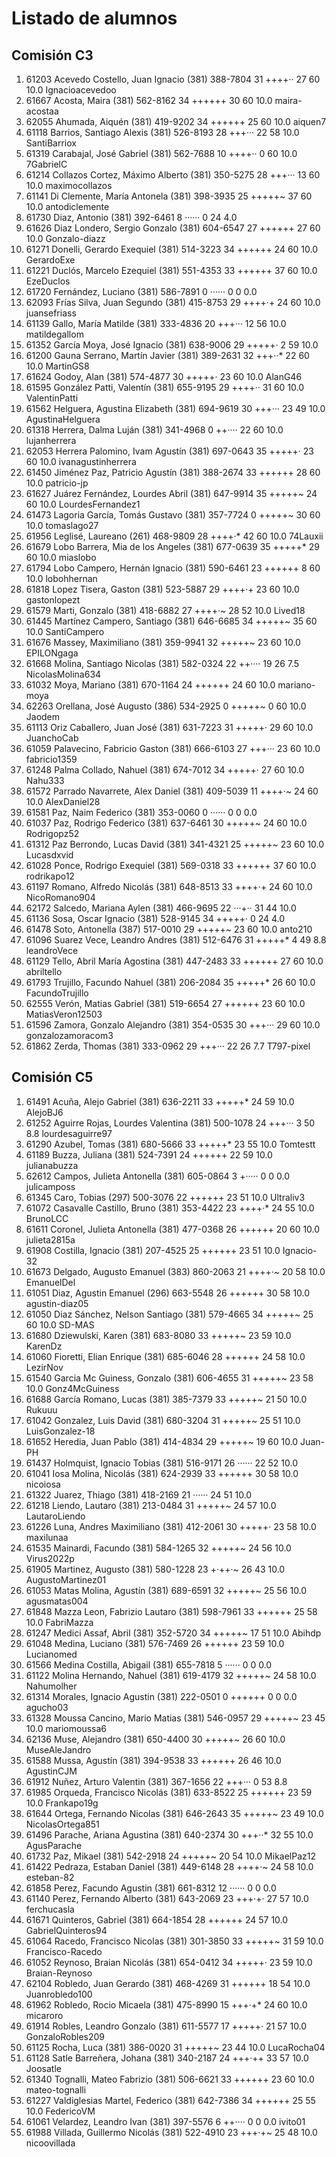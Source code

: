 # Listado de alumnos

## Comisión C3
01.  61203  Acevedo Costello, Juan Ignacio       (381) 388-7804   31  ++++··      27  60  10.0  Ignacioacevedoo
02.  61667  Acosta, Maira                        (381) 562-8162   34  ++++++      30  60  10.0  maira-acostaa
03.  62055  Ahumada, Aiquén                      (381) 419-9202   34  ++++++      25  60  10.0  aiquen7
04.  61118  Barrios, Santiago Alexis             (381) 526-8193   28  +++···      22  58  10.0  SantiBarriox
05.  61319  Carabajal, José Gabriel              (381) 562-7688   10  ++++··       0  60  10.0  7GabrielC
06.  61214  Collazos Cortez, Máximo Alberto      (381) 350-5275   28  +++···      13  60  10.0  maximocollazos
07.  61141  Di Clemente, María Antonela          (381) 398-3935   25  +++++~      37  60  10.0  antodiclemente
08.  61730  Diaz, Antonio                        (381) 392-6461    8  ······       0  24   4.0  
09.  61626  Diaz Londero, Sergio Gonzalo         (381) 604-6547   27  ++++++      27  60  10.0  Gonzalo-diazz
10.  61271  Donelli, Gerardo Exequiel            (381) 514-3223   34  ++++++      24  60  10.0  GerardoExe
11.  61221  Duclós, Marcelo Ezequiel             (381) 551-4353   33  ++++++      37  60  10.0  EzeDuclos
12.  61720  Fernández, Luciano                   (381) 586-7891    0  ······       0   0   0.0  
13.  62093  Frías Silva, Juan Segundo            (381) 415-8753   29  ++++·+      24  60  10.0  juansefriass
14.  61139  Gallo, María Matilde                 (381) 333-4836   20  +++···      12  56  10.0  matildegallom
15.  61352  García Moya, José Ignacio            (381) 638-9006   29  +++++·       2  59  10.0  
16.  61200  Gauna Serrano, Martín Javier         (381) 389-2631   32  +++··*      22  60  10.0  MartinGS8
17.  61624  Godoy, Alan                          (381) 574-4877   30  +++++·      23  60  10.0  AlanG46
18.  61595  González Patti, Valentín             (381) 655-9195   29  ++++··      31  60  10.0  ValentinPatti
19.  61562  Helguera, Agustina Elizabeth         (381) 694-9619   30  +++···      23  49  10.0  AgustinaHelguera
20.  61318  Herrera, Dalma Luján                 (381) 341-4968    0  ++····      22  60  10.0  lujanherrera
21.  62053  Herrera Palomino, Ivam Agustín       (381) 697-0643   35  +++++·      23  60  10.0  ivanagustinherrera
22.  61450  Jiménez Paz, Patricio Agustín        (381) 388-2674   33  ++++++      28  60  10.0  patricio-jp
23.  61627  Juárez Fernández, Lourdes Abril      (381) 647-9914   35  +++++~      24  60  10.0  LourdesFernandez1
24.  61473  Lagoria García, Tomás Gustavo        (381) 357-7724    0  +++++~      30  60  10.0  tomaslago27
25.  61956  Leglisé, Laureano                    (261) 468-9809   28  ++++·*      42  60  10.0  74Lauxii
26.  61679  Lobo Barrera, Mia de los Angeles     (381) 677-0639   35  +++++*      29  60  10.0  miaslobo
27.  61794  Lobo Campero, Hernán Ignacio         (381) 590-6461   23  ++++++       8  60  10.0  lobohhernan
28.  61818  Lopez Tisera, Gaston                 (381) 523-5887   29  ++++·+      23  60  10.0  gastonlopezt
29.  61579  Marti, Gonzalo                       (381) 418-6882   27  ++++·~      28  52  10.0  Lived18
30.  61445  Martínez Campero, Santiago           (381) 646-6685   34  +++++~      35  60  10.0  SantiCampero
31.  61676  Massey, Maximiliano                  (381) 359-9941   32  +++++~      23  60  10.0  EPILONgaga
32.  61668  Molina, Santiago Nicolas             (381) 582-0324   22  ++····      19  26   7.5  NicolasMolina634
33.  61032  Moya, Mariano                        (381) 670-1164   24  ++++++      24  60  10.0  mariano-moya
34.  62263  Orellana, José Augusto               (386) 534-2925    0  +++++~       0  60  10.0  Jaodem
35.  61113  Oriz Caballero, Juan José            (381) 631-7223   31  +++++·      29  60  10.0  JuanchoCab
36.  61059  Palavecino, Fabricio Gaston          (381) 666-6103   27  +++···      23  60  10.0  fabricio1359
37.  61248  Palma Collado, Nahuel                (381) 674-7012   34  +++++·      27  60  10.0  Nahu333
38.  61572  Parrado Navarrete, Alex Daniel       (381) 409-5039   11  ++++·~      24  60  10.0  AlexDaniel28
39.  61581  Paz, Naim Federico                   (381) 353-0060    0  ······       0   0   0.0  
40.  61037  Paz, Rodrigo Federico                (381) 637-6461   30  +++++~      24  60  10.0  Rodrigopz52
41.  61312  Paz Berrondo, Lucas David            (381) 341-4321   25  +++++~      23  60  10.0  Lucasdxvid
42.  61028  Ponce, Rodrigo Exequiel              (381) 569-0318   33  ++++++      37  60  10.0  rodrikapo12
43.  61197  Romano, Alfredo Nicolás              (381) 648-8513   33  ++++·+      24  60  10.0  NicoRomano904
44.  62172  Salcedo, Mariana Aylen               (381) 466-9695   22  ···+··      31  44  10.0  
45.  61136  Sosa, Oscar Ignacio                  (381) 528-9145   34  +++++·       0  24   4.0  
46.  61478  Soto, Antonella                      (387) 517-0010   29  +++++~      23  60  10.0  anto210
47.  61096  Suarez Vece, Leandro Andres          (381) 512-6476   31  +++++*       4  49   8.8  leandroVece
48.  61129  Tello, Abril María Agostina          (381) 447-2483   33  ++++++      27  60  10.0  abriltello
49.  61793  Trujillo, Facundo Nahuel             (381) 206-2084   35  +++++*      26  60  10.0  FacundoTrujillo
50.  62555  Verón, Matias Gabriel                (381) 519-6654   27  ++++++      23  60  10.0  MatiasVeron12503
51.  61596  Zamora, Gonzalo Alejandro            (381) 354-0535   30  +++···      29  60  10.0  gonzalozamoracom3
52.  61862  Zerda, Thomas                        (381) 333-0962   29  +++···      22  26   7.7  T797-pixel

## Comisión C5
01.  61491  Acuña, Alejo Gabriel                 (381) 636-2211   33  +++++*      24  59  10.0  AlejoBJ6
02.  61252  Aguirre Rojas, Lourdes Valentina     (381) 500-1078   24  +++···       3  50   8.8  lourdesaguirre97
03.  61290  Azubel, Tomas                        (381) 680-5666   33  +++++*      23  55  10.0  Tomtestt
04.  61189  Buzza, Juliana                       (381) 524-7391   24  ++++++      22  59  10.0  julianabuzza
05.  62612  Campos, Julieta Antonella            (381) 605-0864    3  +·····       0   0   0.0  julicamposs
06.  61345  Caro, Tobias                         (297) 500-3076   22  ++++++      23  51  10.0  Ultraliv3
07.  61072  Casavalle Castillo, Bruno            (381) 353-4422   23  ++++·*      24  55  10.0  BrunoLCC
08.  61611  Coronel, Julieta Antonella           (381) 477-0368   26  ++++++      20  60  10.0  julieta2815a
09.  61908  Costilla, Ignacio                    (381) 207-4525   25  ++++++      23  51  10.0  Ignacio-32
10.  61673  Delgado, Augusto Emanuel             (383) 860-2063   21  ++++·~      20  58  10.0  EmanuelDel
11.  61051  Diaz, Agustin Emanuel                (296) 663-5548   26  ++++++      30  58  10.0  agustin-diaz05
12.  61050  Diaz Sánchez, Nelson Santiago        (381) 579-4665   34  +++++~      25  60  10.0  SD-MAS
13.  61680  Dziewulski, Karen                    (381) 683-8080   33  +++++~      23  59  10.0  KarenDz
14.  61060  Fioretti, Elian Enrique              (381) 685-6046   28  ++++++      24  58  10.0  LezirNov
15.  61540  Garcia Mc Guiness, Gonzalo           (381) 606-4655   31  +++++~      23  58  10.0  Gonz4McGuiness
16.  61688  García Romano, Lucas                 (381) 385-7379   33  +++++~      21  50  10.0  Rukuuu
17.  61042  Gonzalez, Luis David                 (381) 680-3204   31  +++++~      25  51  10.0  LuisGonzalez-18
18.  61652  Heredia, Juan Pablo                  (381) 414-4834   29  +++++~      19  60  10.0  Juan-PH
19.  61437  Holmquist, Ignacio Tobias            (381) 516-9171   26  ······      22  52  10.0  
20.  61041  Iosa Molina, Nicolás                 (381) 624-2939   33  ++++++      30  58  10.0  nicoiosa
21.  61322  Juarez, Thiago                       (381) 418-2169   21  ······      24  51  10.0  
22.  61218  Liendo, Lautaro                      (381) 213-0484   31  +++++~      24  57  10.0  LautaroLiendo
23.  61226  Luna, Andres Maximiliano             (381) 412-2061   30  +++++·      23  58  10.0  maxilunaa
24.  61535  Mainardi, Facundo                    (381) 584-1265   32  +++++~      24  56  10.0  Virus2022p
25.  61905  Martinez, Augusto                    (381) 580-1228   23  +·++·~      26  43  10.0  AugustoMartinez01
26.  61053  Matas Molina, Agustín                (381) 689-6591   32  +++++~      25  56  10.0  agusmatas004
27.  61848  Mazza Leon, Fabrizio Lautaro         (381) 598-7961   33  ++++++      25  58  10.0  FabriMazza
28.  61247  Medici Assaf, Abril                  (381) 352-5720   34  +++++~      17  51  10.0  Abihdp
29.  61048  Medina, Luciano                      (381) 576-7469   26  ++++++      23  59  10.0  Lucianomed
30.  61566  Medina Costilla, Abigail             (381) 655-7818    5  ······       0   0   0.0  
31.  61122  Molina Hernando, Nahuel              (381) 619-4179   32  +++++~      24  58  10.0  Nahumolher
32.  61314  Morales, Ignacio Agustin             (381) 222-0501    0  ++++++       0   0   0.0  agucho03
33.  61328  Moussa Cancino, Mario Matias         (381) 546-0957   29  +++++~      23  45  10.0  mariomoussa6
34.  62136  Muse, Alejandro                      (381) 650-4400   30  +++++~      26  60  10.0  MuseAleJandro
35.  61588  Mussa, Agustín                       (381) 394-9538   33  ++++++      26  46  10.0  AgustinCJM
36.  61912  Nuñez, Arturo Valentin               (381) 367-1656   22  +++···       0  53   8.8  
37.  61985  Orqueda, Francisco Nicolás           (381) 633-8522   25  ++++++      23  59  10.0  Frankapo19g
38.  61644  Ortega, Fernando Nicolas             (381) 646-2643   35  +++++~      23  49  10.0  NicolasOrtega851
39.  61496  Parache, Ariana Agustina             (381) 640-2374   30  +++··*      32  55  10.0  AgusParache
40.  61732  Paz, Mikael                          (381) 542-2918   24  +++++~      20  54  10.0  MikaelPaz12
41.  61422  Pedraza, Estaban Daniel              (381) 449-6148   28  ++++·~      24  58  10.0  esteban-82
42.  61858  Perez, Facundo Agustin               (381) 661-8312   12  ······       0   0   0.0  
43.  61140  Perez, Fernando Alberto              (381) 643-2069   23  +++·+·      27  57  10.0  ferchucasla
44.  61671  Quinteros, Gabriel                   (381) 664-1854   28  ++++++      24  57  10.0  GabrielQuinteros94
45.  61064  Racedo, Francisco Nicolas            (381) 301-3850   33  +++++~      31  59  10.0  Francisco-Racedo
46.  61052  Reynoso, Braian Nicolás              (381) 654-0412   34  +++++·      23  59  10.0  Braian-Reynoso
47.  62104  Robledo, Juan Gerardo                (381) 468-4269   31  ++++++      18  54  10.0  Juanrobledo100
48.  61962  Robledo, Rocio Micaela               (381) 475-8990   15  +++·+*      24  60  10.0  micaroro
49.  61914  Robles, Leandro Gonzalo              (381) 611-5577   17  +++++·      21  57  10.0  GonzaloRobles209
50.  61125  Rocha, Luca                          (381) 386-0020   31  +++++~      23  44  10.0  LucaRocha04
51.  61128  Satle Barreñera, Johana              (381) 340-2187   24  +++·++      33  57  10.0  Joosatle
52.  61340  Tognalli, Mateo Fabrizio             (381) 506-6621   33  ++++++      23  60  10.0  mateo-tognalli
53.  61227  Valdiglesias Martel, Federico        (381) 642-7386   34  ++++++      25  55  10.0  FedericoVM
54.  61061  Velardez, Leandro Ivan               (381) 397-5576    6  ++····       0   0   0.0  ivito01
55.  61988  Villada, Guillermo Nicolás           (381) 522-4910   23  +++·+~      25  48  10.0  nicoovillada
